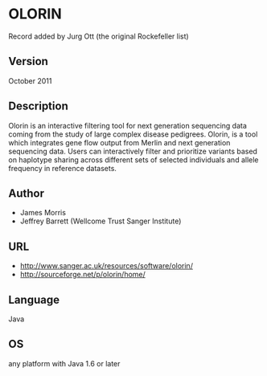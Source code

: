 # OLORIN
Record added by Jurg Ott (the original Rockefeller list)

## Version
October 2011

## Description
Olorin is an interactive filtering tool for next generation sequencing data coming from the study of large complex disease pedigrees. Olorin, is a tool which integrates gene flow output from Merlin and next generation sequencing data. Users can interactively filter and prioritize variants based on haplotype sharing across different sets of selected individuals and allele frequency in reference datasets.

## Author
* James Morris
* Jeffrey Barrett (Wellcome Trust Sanger Institute)

## URL
* http://www.sanger.ac.uk/resources/software/olorin/
* http://sourceforge.net/p/olorin/home/

## Language
Java

## OS
any platform with Java 1.6 or later